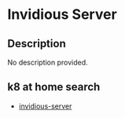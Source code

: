 # Invidious Server

## Description

No description provided.

## k8 at home search

- [invidious-server](https://nanne.dev/k8s-at-home-search/#/invidious-server)
